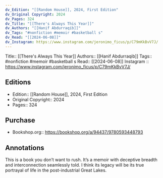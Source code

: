 ```yaml
---
dv_Edition: "[[Random House]], 2024, First Edition"
dv_Original Copyright: 2024
dv_Pages: 324
dv_Title: "[[There's Always This Year]]"
dv_Authors: "[[Hanif Abdurraqib]]"
dv_Tags: "#nonfiction #memoir #basketball s"
dv_Read: "[[2024-06-08]]"
dv_Instagram: https://www.instagram.com/jeronimo_ficus/p/C79mKkBvV7J/
---
```

Title:: [[There's Always This Year]]
Authors:: [[Hanif Abdurraqib]]
Tags:: #nonfiction #memoir #basketball s
Read:: [[2024-06-08]]
Instagram :: https://www.instagram.com/jeronimo_ficus/p/C79mKkBvV7J/

## Editions
- Edition:: [[Random House]], 2024, First Edition
- Original Copyright:: 2024
- Pages:: 324

## Purchase
* Bookshop.org:: https://bookshop.org/a/94437/9780593448793
## Annotations

This is a book you don’t want to rush. It’s a memoir with deceptive breadth and interconnection seamlessly told. I think its legacy will be its true portrayal of life in the post-industrial Great Lakes.